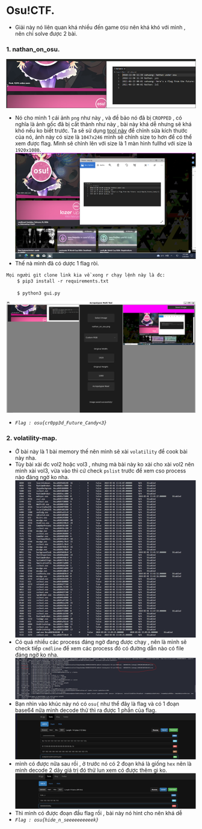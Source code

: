 # Osu!CTF.
- Giải này nó liên quan khá nhiều đến game `OSU` nên khá khó với mình , nên chỉ solve được 2 bài.
### 1. nathan_on_osu.
![1710517665389](image/writeup/1710517665389.png)
- Nó cho mình 1 cái ảnh `png` như này , và đề bảo nó đã bị `CROPPED` , có nghĩa là ảnh gốc đã bị cắt thành như này , bài này khá dễ nhưng sẽ khá khó nếu ko biết trước. Ta sẽ sử dụng [tool này](https://github.com/frankthetank-music/Acropalypse-Multi-Tool) để chỉnh sửa kích thước của nó, ảnh này có size là `1047x246` mình sẽ chỉnh size to hơn để có thể xem được flag. Mình sẽ chỉnh lên với size là 1 màn hình fullhd với size là `1920x1080`.
![1710518917330](image/writeup/1710518917330.png)
- Thế nà mình đã có dược 1 flag ròi.
```
Mọi người git clone link kia về xong r chạy lệnh này là đc: 
    $ pip3 install -r requirements.txt              

    $ python3 gui.py
```
![1710518990832](image/writeup/1710518990832.png)
- *`Flag : osu{cr0pp3d_Future_Candy<3}`*
### 2. volatility-map.
- Ở bài này là 1 bài memory thế nên mình sẽ xài `volatility` để cook bài này nha.
- Tùy bài xài đc vol2 hoặc vol3 , nhưng mà bài này ko xài cho xài vol2 nên mình xài vol3, vừa vào thì cứ check `pslist` trước để xem cso process nào đáng ngờ ko nha.
![1710519147103](image/writeup/1710519147103.png)
- Có quá nhiều các process đáng ngờ đang được chạy , nên là mình sẽ check tiếp `cmdline` để xem các process đó có đường dẫn nào có file đáng ngờ ko nha.
![1710519273605](image/writeup/1710519273605.png)
- Bạn nhìn vào khúc này nó có `osu{` như thể đây là flag và có 1 đoạn base64 nữa mình decode thử thì ra được 1 phần của flag.
![1710519337732](image/writeup/1710519337732.png)
- mình có được nữa sau rồi , ở trước nó có 2 đoạn khá là giống `hex` nên là mình decode 2 dãy giá trị đó thử lun xem có được thêm gì ko.
![1710519424546](image/writeup/1710519424546.png)
- Thì mình có được đoạn đầu flag rồi , bài này nó hint cho nên khá dễ
- *`Flag : osu{hide_n_seeeeeeeeeek}`*